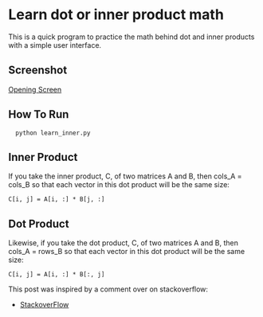 # Learn dot or inner product math
This is a quick program to practice the math behind dot and inner products with
a simple user interface. 

## Screenshot 

[Opening Screen](sc.png)
## How To Run
      python learn_inner.py

## Inner Product
If you take the inner product, C, of two matrices A and B, then cols_A = cols_B
so that each vector in this dot product will be the same size:


    C[i, j] = A[i, :] * B[j, :]


## Dot Product
Likewise, if you take the dot product, C, of two matrices A and B, then 
cols_A = rows_B so that each vector in this dot product will be the same size:

    C[i, j] = A[i, :] * B[:, j]


This post was inspired by a comment over on stackoverflow:
- [StackoverFlow](https://stackoverflow.com/questions/11033573/difference-between-numpy-dot-and-inner)


